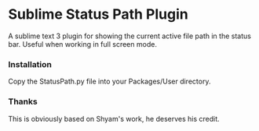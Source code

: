 Sublime Status Path Plugin
==========================

A sublime text 3 plugin for showing the current active file path in the status bar. Useful when working in full screen mode.

### Installation

Copy the StatusPath.py file into your Packages/User directory.


### Thanks

This is obviously based on Shyam's work, he deserves his credit.
